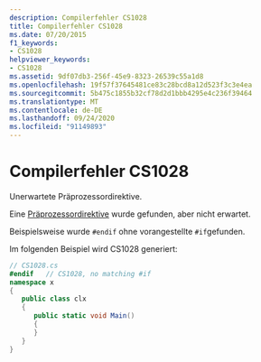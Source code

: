 ```yaml
---
description: Compilerfehler CS1028
title: Compilerfehler CS1028
ms.date: 07/20/2015
f1_keywords:
- CS1028
helpviewer_keywords:
- CS1028
ms.assetid: 9df07db3-256f-45e9-8323-26539c55a1d8
ms.openlocfilehash: 19f57f37645481ce83c28bcd8a12d523f3c3e4ea
ms.sourcegitcommit: 5b475c1855b32cf78d2d1bbb4295e4c236f39464
ms.translationtype: MT
ms.contentlocale: de-DE
ms.lasthandoff: 09/24/2020
ms.locfileid: "91149893"
---
```

# <a name="compiler-error-cs1028"></a>Compilerfehler CS1028

Unerwartete Präprozessordirektive.  
  
 Eine [Präprozessordirektive](../language-reference/preprocessor-directives/index.md) wurde gefunden, aber nicht erwartet.  
  
 Beispielsweise wurde `#endif` ohne vorangestellte `#if`gefunden.  
  
 Im folgenden Beispiel wird CS1028 generiert:  
  
```csharp  
// CS1028.cs  
#endif   // CS1028, no matching #if  
namespace x  
{  
   public class clx  
   {  
      public static void Main()  
      {  
      }  
   }  
}  
```
